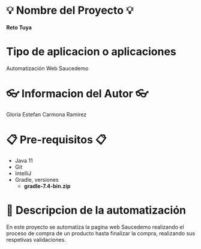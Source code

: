 # 💡 Nombre del Proyecto 💡

**Reto Tuya**

# Tipo de aplicacion o aplicaciones
Automatización Web Saucedemo

# 👓 Informacion del Autor 👓
Gloria Estefan Carmona Ramirez

# 📋 Pre-requisitos 📋

- Java 11
- Git
- IntelliJ
- Gradle, versiones
    + **gradle-7.4-bin.zip**


# 🎨 Descripcion de la automatización

En este proyecto se automatiza la pagina web Saucedemo realizando el proceso de compra de un producto hasta finalizar la compra, realizando sus respetivas validaciones.